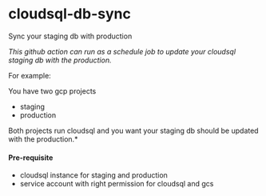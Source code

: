# cloudsql-db-sync
Sync your staging db with production

*This github action can run as a schedule job to update your cloudsql staging db with the production.*

For example:

You have two gcp projects
  - staging
  - production

Both projects run cloudsql and you want your staging db should be updated with the production.*


#### Pre-requisite

- cloudsql instance for staging and production
- service account with right permission for cloudsql and gcs
